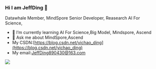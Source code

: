 ### Hi I am JeffDing 👋

Datawhale Member, MindSpore Senior Developer, Reasearch AI For Science,

- 🌱 I’m currently learning AI For Science,Big Model, Mindspore, Ascend
- 💬 Ask me about MindSpore,Ascend
- My CSDN:[https://blog.csdn.net/yichao_ding](https://blog.csdn.net/yichao_ding)
- My email:[JeffDing890430@163.com](JeffDing890430@163.com)

![](https://github-readme-stats.vercel.app/api?username=mayandev)


<!--**Mayandev/Mayandev** is a ✨ _special_ ✨ repository because its `README.md` (this file) appears on your GitHub profile.

Here are some ideas to get you started:

- 🔭 I’m currently working on ...
- 🌱 I’m currently learning ...
- 👯 I’m looking to collaborate on ...
- 🤔 I’m looking for help with ...
- 💬 Ask me about ...
- 📫 How to reach me: ...
- 😄 Pronouns: ...
- ⚡ Fun fact: ...
-->

